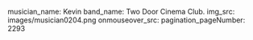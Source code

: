musician_name: Kevin
band_name: Two Door Cinema Club.
img_src: images/musician0204.png
onmouseover_src: 
pagination_pageNumber: 2293